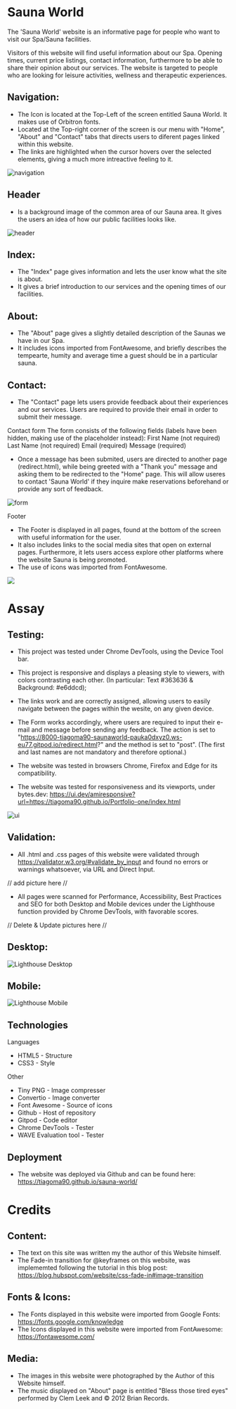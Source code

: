 # Sauna World

The 'Sauna World' website is an informative page for people who want to visit our Spa/Sauna facilities.

Visitors of this website will find useful information about our Spa.
Opening times, current price listings, contact information, furthermore to be able to share their opinion about our services.
The website is targeted to people who are looking for leisure activities, wellness and therapeutic experiences.

## Navigation:
- The Icon is located at the Top-Left of the screen entitled Sauna World. It makes use of Orbitron fonts.
- Located at the Top-right corner of the screen is our menu with "Home", "About" and "Contact" tabs that directs users to diferent pages linked within this website.
- The links are highlighted when the cursor hovers over the selected elements, giving a much more intreactive feeling to it.

<img src="assets/css/screenshots/Nav_1.webp" alt="navigation">

## Header
- Is a background image of the common area of our Sauna area. It gives the users an idea of how our public facilities looks like.

<img src="assets/css/screenshots/head.webp" alt="header">

## Index:
- The "Index" page gives information and lets the user know what the site is about.
- It gives a brief introduction to our services and the opening times of our facilities.

## About:
- The "About" page gives a slightly detailed description of the Saunas we have in our Spa.
- It includes icons imported from FontAwesome, and briefly describes the tempearte, humity and average time a guest should be in a particular sauna.

## Contact:
- The "Contact" page lets users provide feedback about their experiences and our services. Users are required to provide their email in order to submit their message.

Contact form
The form consists of the following fields (labels have been hidden, making use of the placeholder instead):
First Name (not required)
Last Name (not required)
Email (required)
Message (required)

- Once a message has been submited, users are directed to another page (redirect.html), while being greeted with a "Thank you" message and asking them to be redirected to the "Home" page.
This will allow useres to contact 'Sauna World' if they inquire make reservations beforehand or provide any sort of feedback.

<img src="assets/css/screenshots/form.webp" alt="form">

Footer
- The Footer is displayed in all pages, found at the bottom of the screen with useful information for the user.
- It also includes links to the social media sites that open on external pages. Furthermore, it lets users access explore other platforms where the website Sauna is being promoted.
- The use of icons was imported from FontAwesome.

<img src="assets/css/screenshots/foot.webp" lat="footer">

# Assay

## Testing:
- This project was tested under Chrome DevTools, using the Device Tool bar.


- This project is responsive and displays a pleasing style to viewers, with colors contrasting each other. (In particular: Text #363636 & Background: #e6ddcd);
- The links work and are correctly assigned, allowing users to easily navigate between the pages within the wesite, on any given device.
- The Form works accordingly, where users are required to input their e-mail and message before sending any feedback. The action is set to "https://8000-tiagoma90-saunaworld-pauka0dxyz0.ws-eu77.gitpod.io/redirect.html?" and the method is set to "post". (The first and last names are not mandatory and therefore optional.)
- The website was tested in browsers Chrome, Firefox and Edge for its compatibility.
- The website was tested for responsiveness and its viewports, under bytes.dev:
https://ui.dev/amiresponsive?url=https://tiagoma90.github.io/Portfolio-one/index.html

<img src="assets/css/screenshots/Resp_1.webp" alt="ui">


## Validation:
- All .html and .css pages of this website were validated through https://validator.w3.org/#validate_by_input and found no errors or warnings whatsoever, via URL and Direct Input.

// add picture here //

- All pages were scanned for Performance, Accessibility, Best Practices and SEO for both Desktop and Mobile devices under the Lighthouse function provided by Chrome DevTools, with favorable scores.

// Delete & Update pictures here //
## Desktop:
<img src="assets/css/screenshots/lhdesktop.webp" alt="Lighthouse Desktop">

## Mobile:
<img src="assets/css/screenshots/lhmobile.webp" alt="Lighthouse Mobile">

## Technologies

Languages
- HTML5 - Structure
- CSS3 - Style

Other
- Tiny PNG - Image compresser
- Convertio - Image converter
- Font Awesome - Source of icons
- Github - Host of repository
- Gitpod - Code editor
- Chrome DevTools - Tester
- WAVE Evaluation tool - Tester

## Deployment

- The website was deployed via Github and can be found here: https://tiagoma90.github.io/sauna-world/

# Credits

## Content:
- The text on this site was written my the author of this Website himself.
- The Fade-in transition for @keyframes on this website, was implememted following the tutorial in this blog post: https://blog.hubspot.com/website/css-fade-in#image-transition

## Fonts & Icons:
- The Fonts displayed in this website were imported from Google Fonts: https://fonts.google.com/knowledge
- The Icons displayed in this website were imported from FontAwesome: https://fontawesome.com/

## Media:
- The images in this website were photographed by the Author of this Website himself.
- The music displayed on "About" page is entitled "Bless those tired eyes" performed by Clem Leek and © 2012 Brian Records.